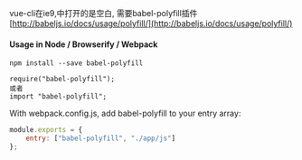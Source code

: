 vue-cli在ie9,中打开的是空白, 需要babel-polyfill插件
[http://babeljs.io/docs/usage/polyfill/](http://babeljs.io/docs/usage/polyfill/)


#### Usage in Node / Browserify / Webpack
```
npm install --save babel-polyfill

require("babel-polyfill");
或者
import "babel-polyfill";
```

With webpack.config.js, add babel-polyfill to your entry array:

```js
module.exports = {
    entry: ["babel-polyfill", "./app/js"]
};
```

